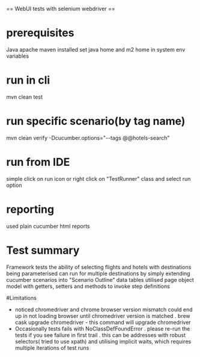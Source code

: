 == WebUI tests with selenium webdriver  ==

# prerequisites
Java
apache maven installed
set java home and m2 home in system env variables


# run in cli
mvn clean test

# run specific scenario(by tag name)
mvn clean verify -Dcucumber.options="--tags @@hotels-search"

# run from IDE
simple click on run icon or right click on "TestRunner" class and select run option

# reporting
used plain cucumber html reports

# Test summary
Framework tests the ability of selecting flights and hotels with destinations being parameterised
can run for multiple destinations by simply extending cucumber scenarios into "Scenario Outline" data tables
utilised page object model with getters, setters and methods to invoke step definitions



#Limitations
- noticed chromedriver and chrome browser version mismatch could end up in not loading browser until chromedriver version is matched
  . brew cask upgrade chromedriver - this command will upgrade chromedriver
- Occasionally tests fails with NoClassDefFoundError
  . please re-run the tests if you see failure in first trail
  . this can be addresses with robust selectors( tried to use xpath) and utilising implicit waits, which requires multiple iterations of test runs

